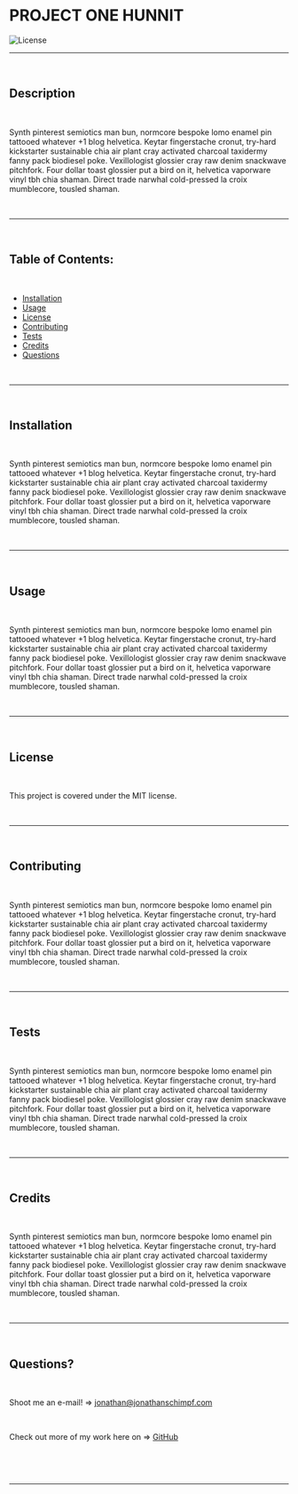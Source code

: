 # PROJECT ONE HUNNIT‏‏‎
‎‎![License](https://img.shields.io/static/v1?label=License&message=MIT&color=brightgreen) 
  

  ---
  
  <p>&nbsp;<p>
    

## Description 

<p>&nbsp;<p>

Synth pinterest semiotics man bun, normcore bespoke lomo enamel pin tattooed whatever +1 blog helvetica. Keytar fingerstache cronut, try-hard kickstarter sustainable chia air plant cray activated charcoal taxidermy fanny pack biodiesel poke. Vexillologist glossier cray raw denim snackwave pitchfork. Four dollar toast glossier put a bird on it, helvetica vaporware vinyl tbh chia shaman. Direct trade narwhal cold-pressed la croix mumblecore, tousled shaman.

<p>&nbsp;<p>


---

<p>&nbsp;<p>


## Table of Contents: 

<p>&nbsp;<p>

* [Installation](#installation)
* [Usage](#usage)
* [License](#license)
* [Contributing](#contributing)
* [Tests](#tests)
* [Credits](#credits)
* [Questions](#questions)

<p>&nbsp;<p>

---


<p>&nbsp;<p>


## Installation


<p>&nbsp;<p>


Synth pinterest semiotics man bun, normcore bespoke lomo enamel pin tattooed whatever +1 blog helvetica. Keytar fingerstache cronut, try-hard kickstarter sustainable chia air plant cray activated charcoal taxidermy fanny pack biodiesel poke. Vexillologist glossier cray raw denim snackwave pitchfork. Four dollar toast glossier put a bird on it, helvetica vaporware vinyl tbh chia shaman. Direct trade narwhal cold-pressed la croix mumblecore, tousled shaman.


<p>&nbsp;<p>

---


<p>&nbsp;<p>


## Usage


<p>&nbsp;<p>


Synth pinterest semiotics man bun, normcore bespoke lomo enamel pin tattooed whatever +1 blog helvetica. Keytar fingerstache cronut, try-hard kickstarter sustainable chia air plant cray activated charcoal taxidermy fanny pack biodiesel poke. Vexillologist glossier cray raw denim snackwave pitchfork. Four dollar toast glossier put a bird on it, helvetica vaporware vinyl tbh chia shaman. Direct trade narwhal cold-pressed la croix mumblecore, tousled shaman.

<p>&nbsp;<p>


---


<p>&nbsp;<p>


## License


<p>&nbsp;<p>


This project is covered under the MIT license. 


<p>&nbsp;<p>


---


<p>&nbsp;<p>


## Contributing


<p>&nbsp;<p>


Synth pinterest semiotics man bun, normcore bespoke lomo enamel pin tattooed whatever +1 blog helvetica. Keytar fingerstache cronut, try-hard kickstarter sustainable chia air plant cray activated charcoal taxidermy fanny pack biodiesel poke. Vexillologist glossier cray raw denim snackwave pitchfork. Four dollar toast glossier put a bird on it, helvetica vaporware vinyl tbh chia shaman. Direct trade narwhal cold-pressed la croix mumblecore, tousled shaman.


<p>&nbsp;<p>


---


<p>&nbsp;<p>


## Tests


<p>&nbsp;<p>


Synth pinterest semiotics man bun, normcore bespoke lomo enamel pin tattooed whatever +1 blog helvetica. Keytar fingerstache cronut, try-hard kickstarter sustainable chia air plant cray activated charcoal taxidermy fanny pack biodiesel poke. Vexillologist glossier cray raw denim snackwave pitchfork. Four dollar toast glossier put a bird on it, helvetica vaporware vinyl tbh chia shaman. Direct trade narwhal cold-pressed la croix mumblecore, tousled shaman.


<p>&nbsp;<p>


---


<p>&nbsp;<p>


## Credits


<p>&nbsp;<p>


Synth pinterest semiotics man bun, normcore bespoke lomo enamel pin tattooed whatever +1 blog helvetica. Keytar fingerstache cronut, try-hard kickstarter sustainable chia air plant cray activated charcoal taxidermy fanny pack biodiesel poke. Vexillologist glossier cray raw denim snackwave pitchfork. Four dollar toast glossier put a bird on it, helvetica vaporware vinyl tbh chia shaman. Direct trade narwhal cold-pressed la croix mumblecore, tousled shaman.


<p>&nbsp;<p>


---


<p>&nbsp;<p>


## Questions?


<p>&nbsp;<p>


Shoot me an e-mail! => jonathan@jonathanschimpf.com

<p>&nbsp;<p>


Check out more of my work here on =>
[GitHub](http://github.com/jonathanschimpf)
<p>&nbsp;<p>
<p>&nbsp;<p>


---


<p>&nbsp;<p>
<p>&nbsp;<p>
